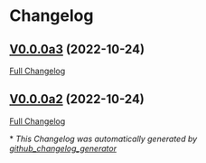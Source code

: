 # Changelog

## [V0.0.0a3](https://github.com/OpenVoiceOS/ovos-stt-plugin-whispercpp/tree/V0.0.0a3) (2022-10-24)

[Full Changelog](https://github.com/OpenVoiceOS/ovos-stt-plugin-whispercpp/compare/V0.0.0a2...V0.0.0a3)

## [V0.0.0a2](https://github.com/OpenVoiceOS/ovos-stt-plugin-whispercpp/tree/V0.0.0a2) (2022-10-24)

[Full Changelog](https://github.com/OpenVoiceOS/ovos-stt-plugin-whispercpp/compare/6eb75bc5005babc7ff36cc83ab192ea715b3f34b...V0.0.0a2)



\* *This Changelog was automatically generated by [github_changelog_generator](https://github.com/github-changelog-generator/github-changelog-generator)*
